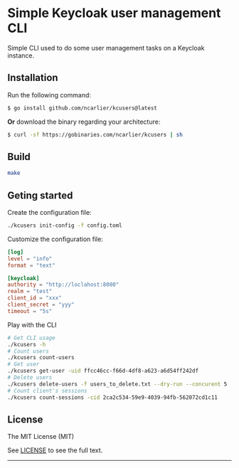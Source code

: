 # Simple Keycloak user management CLI

Simple CLI used to do some user management tasks on a Keycloak instance.

## Installation

Run the following command:

```bash
$ go install github.com/ncarlier/kcusers@latest
```

**Or** download the binary regarding your architecture:

```bash
$ curl -sf https://gobinaries.com/ncarlier/kcusers | sh
```

## Build

```bash
make
```

## Geting started

Create the configuration file:

```bash
./kcusers init-config -f config.toml
```

Customize the configuration file:

```toml
[log]
level = "info"
format = "text"

[keycloak]
authority = "http://loclahost:8080"
realm = "test"
client_id = "xxx"
client_secret = "yyy"
timeout = "5s"
```

Play with the CLI

```bash
# Get CLI usage
./kcusers -h
# Count users
./kcusers count-users
# Get user
./kcusers get-user -uid ffcc46cc-f66d-4df8-a623-a6d54ff242df
# Delete users
./kcusers delete-users -f users_to_delete.txt --dry-run --concurent 5
# Count client's sessions
./kcusers count-sessions -cid 2ca2c534-59e9-4039-94fb-562072cd1c11
```

## License

The MIT License (MIT)

See [LICENSE](./LICENSE) to see the full text.

---